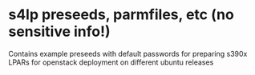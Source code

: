 # s4lp preseeds, parmfiles, etc (no sensitive info!)

Contains example preseeds with default passwords for preparing s390x LPARs for openstack deployment on different ubuntu releases

